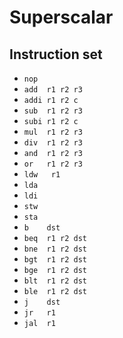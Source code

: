 # Superscalar

## Instruction set

- `nop`
- `add  r1 r2 r3`
- `addi r1 r2 c`
- `sub  r1 r2 r3`
- `subi r1 r2 c`
- `mul  r1 r2 r3`
- `div  r1 r2 r3`
- `and  r1 r2 r3`
- `or   r1 r2 r3`
- `ldw   r1`
- `lda`
- `ldi`
- `stw`
- `sta`
- `b    dst`
- `beq  r1 r2 dst`
- `bne  r1 r2 dst`
- `bgt  r1 r2 dst`
- `bge  r1 r2 dst`
- `blt  r1 r2 dst`
- `ble  r1 r2 dst`
- `j    dst`
- `jr   r1`
- `jal  r1`